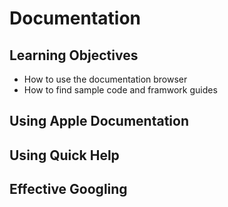 # Documentation

## Learning Objectives
- How to use the documentation browser
- How to find sample code and framwork guides

## Using Apple Documentation

## Using Quick Help

## Effective Googling






